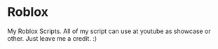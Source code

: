 # Roblox
My Roblox Scripts.
All of my script can use at youtube as showcase or other. Just leave me a credit. :)
